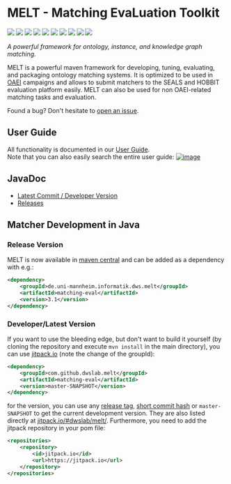 <h1 align="left">MELT - Matching EvaLuation Toolkit</h1>
<p>
<a href="https://github.com/dwslab/melt/actions/workflows/java_build.yml"><img src="https://github.com/dwslab/melt/actions/workflows/java_build.yml/badge.svg"></a>
<a href="https://github.com/dwslab/melt/actions/workflows/java_documentation.yml"><img src="https://github.com/dwslab/melt/actions/workflows/java_documentation.yml/badge.svg"></a>
<a href="https://github.com/dwslab/melt/actions/workflows/python_tests.yml"><img src="https://github.com/dwslab/melt/actions/workflows/python_tests.yml/badge.svg"></a>
<a href="https://github.com/dwslab/melt/actions/workflows/documentation_check.yml"><img src="https://github.com/dwslab/melt/actions/workflows/documentation_check.yml/badge.svg"></a>
<a href="https://github.com/dwslab/melt/actions/workflows/java_doclet.yml"><img src="https://github.com/dwslab/melt/actions/workflows/java_doclet.yml/badge.svg"></a>
<a href="https://github.com/dwslab/melt/actions/workflows/java_coverage.yml"><img src="https://github.com/dwslab/melt/actions/workflows/java_coverage.yml/badge.svg"></a>
<a href="https://coveralls.io/github/dwslab/melt?branch=master"><img src="https://coveralls.io/repos/github/dwslab/melt/badge.svg?branch=master"></a>
<a href="https://mvnrepository.com/artifact/de.uni-mannheim.informatik.dws.melt"><img src="https://img.shields.io/maven-central/v/de.uni-mannheim.informatik.dws.melt/matching-eval"></a>
<a href="https://pre-commit.com/"><img src="https://img.shields.io/badge/pre--commit-enabled-brightgreen?logo=pre-commit&logoColor=white"></a>
<a href="https://img.shields.io/github/license/dwslab/melt"><img src="https://img.shields.io/github/license/dwslab/melt"></a>
</p>
<p align="left" style="font-style:italic">A powerful framework for ontology, instance, and knowledge graph matching.</p>

MELT is a powerful maven framework for developing, tuning, evaluating, and packaging ontology matching systems.
It is optimized to be used in [OAEI](http://oaei.ontologymatching.org/) campaigns and allows to submit matchers to the SEALS and HOBBIT evaluation platform easily. MELT can also be used for non OAEI-related matching tasks and evaluation.

Found a bug? Don't hesitate to <a href="https://github.com/dwslab/melt/issues">open an issue</a>.

## User Guide
All functionality is documented in our <a href="https://dwslab.github.io/melt/">User Guide</a>.<br/>
Note that you can also easily search the entire user guide:
<a href="https://dwslab.github.io/melt/">
![image](https://raw.githubusercontent.com/dwslab/melt/gh-pages/media/search_screenshot.png)
</a>

## JavaDoc
- [Latest Commit / Developer Version](https://dwslab.github.io/melt/javadoc_latest/index.html)
- [Releases](https://javadoc.io/doc/de.uni-mannheim.informatik.dws.melt)

## Matcher Development in Java

### Release Version
MELT is now available in [maven central](https://repo1.maven.org/maven2/de/uni-mannheim/informatik/dws/melt/) and can be added as a dependency with e.g.:
```xml
<dependency>
    <groupId>de.uni-mannheim.informatik.dws.melt</groupId>
    <artifactId>matching-eval</artifactId>
    <version>3.1</version>
</dependency>
```

### Developer/Latest Version
If you want to use the bleeding edge, but don't want to build it yourself 
(by cloning the repository and execute `mvn install` in the main directory),
you can use [jitpack.io](https://jitpack.io/#dwslab/melt/) (note the change of the groupId):

```xml
<dependency>
    <groupId>com.github.dwslab.melt</groupId>
    <artifactId>matching-eval</artifactId>
    <version>master-SNAPSHOT</version>
</dependency>
```
for the version, you can use any [release tag](https://github.com/dwslab/melt/releases), [short commit hash](https://github.com/dwslab/melt/commits/master) or `master-SNAPSHOT` to get the current development version.
They are also listed directly at [jitpack.io/#dwslab/melt/](https://jitpack.io/#dwslab/melt/).
Furthermore, you need to add the jitpack repository in your pom file:
```xml
<repositories>
    <repository>
        <id>jitpack.io</id>
        <url>https://jitpack.io</url>
    </repository>
</repositories>
```
